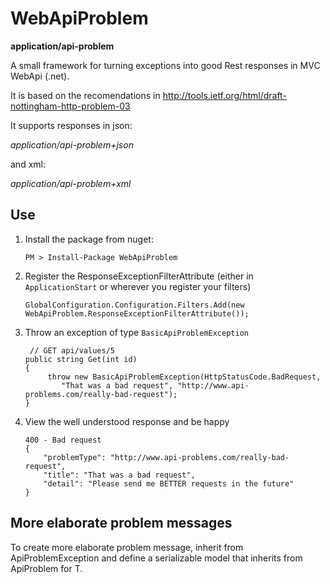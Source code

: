 WebApiProblem
=============

__application/api-problem__

A small framework for turning exceptions into good Rest responses in MVC WebApi (.net).

It is based on the recomendations in http://tools.ietf.org/html/draft-nottingham-http-problem-03

It supports responses in json:

_application/api-problem+json_

and xml:

_application/api-problem+xml_

## Use

 1) Install the package from nuget:
		

		PM > Install-Package WebApiProblem


 2) Register the ResponseExceptionFilterAttribute (either in `ApplicationStart` or wherever you register your filters)
		

		GlobalConfiguration.Configuration.Filters.Add(new WebApiProblem.ResponseExceptionFilterAttribute());


 3) Throw an exception of type `BasicApiProblemException`

 
		 // GET api/values/5
        public string Get(int id)
        {
             throw new BasicApiProblemException(HttpStatusCode.BadRequest, 
				"That was a bad request", "http://www.api-problems.com/really-bad-request");
        }

		
 
 4) View the well understood response and be happy
 
		400 - Bad request
		{
			"problemType": "http://www.api-problems.com/really-bad-request",
			"title": "That was a bad request",
			"detail": "Please send me BETTER requests in the future"
		}

 
## More elaborate problem messages
 
To create more elaborate problem message, inherit from ApiProblemException<T> and define a serializable model that inherits from ApiProblem for T.